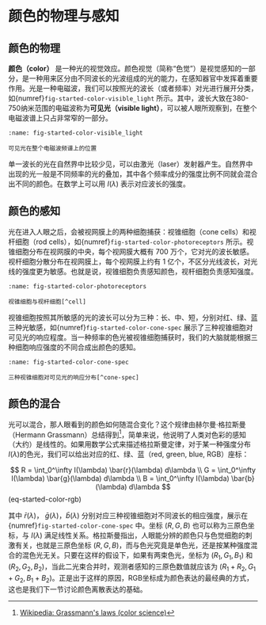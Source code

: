 # 颜色的物理与感知

## 颜色的物理

**颜色（color）** 是一种光的视觉效应。颜色视觉（简称“色觉”）是视觉感知的一部分，是一种用来区分由不同波长的光波组成的光的能力，在感知器官中发挥着重要作用。光是一种电磁波，我们可以按照光的波长（或者频率）对光进行展开分类，如{numref}`fig-started-color-visible_light` 所示。其中，波长大致在380-750纳米范围的电磁波称为**可见光（visible light）**，可以被人眼所观察到，在整个电磁波谱上只占非常窄的一部分。

```{figure} fig/visible_light.png
:name: fig-started-color-visible_light

可见光在整个电磁波频谱上的位置
```

单一波长的光在自然界中比较少见，可以由激光（laser）发射器产生。自然界中出现的光一般是不同频率的光的叠加，其中各个频率成分的强度比例不同就会混合出不同的颜色。在数学上可以用 $I(\lambda)$ 表示对应波长的强度。

## 颜色的感知

光在进入人眼之后，会被视网膜上的两种细胞捕获：视锥细胞（cone cells）和视杆细胞（rod cells），如{numref}`fig-started-color-photoreceptors` 所示。视锥细胞分布在视网膜的中央，每个视网膜大概有 700 万个，它对光的波长敏感。视杆细胞分散分布在视网膜上，每个视网膜上约有 1 亿个，不区分光线波长，对光线的强度更为敏感。也就是说，视锥细胞负责感知颜色，视杆细胞负责感知强度。

```{figure} fig/photoreceptors.webp
:name: fig-started-color-photoreceptors

视锥细胞与视杆细胞[^cell]
```
[^cell]: [American Academy of Ophthalmology](https://www.aao.org/eye-health/anatomy/cones)

视锥细胞按照其所敏感的光的波长可以分为三种：长、中、短，分别对红、绿、蓝三种光敏感，如{numref}`fig-started-color-cone-spec` 展示了三种视锥细胞对可见光的响应程度。当一种频率的色光被视锥细胞捕获时，我们的大脑就能根据三种细胞响应强度的不同合成出颜色的感知。


```{figure} fig/cone-spec.svg
:name: fig-started-color-cone-spec

三种视锥细胞对可见光的响应分布[^cone-spec]
```
[^cone-spec]: [Wikipedia: Cone cell](https://en.wikipedia.org/wiki/Cone_cell)


## 颜色的混合

光可以混合，那人眼看到的颜色如何随混合变化？这个规律由赫尔曼·格拉斯曼（Hermann Grassmann）总结得到[^Grassmann]，简单来说，他说明了人类对色彩的感知（大约）是线性的。如果用数学公式来描述格拉斯曼定律，对于某一种强度分布$I(\lambda)$的色光，我们可以给出对应的红、绿、蓝（red, green, blue, RGB）座标：

$$
R = \int_0^\infty I(\lambda) \bar{r}(\lambda) d\lambda \\
G = \int_0^\infty I(\lambda) \bar{g}(\lambda) d\lambda \\
B = \int_0^\infty I(\lambda) \bar{b}(\lambda) d\lambda
$$ (eq-started-color-rgb)

其中 $\bar{r}(\lambda)$， $\bar{g}(\lambda)$，$\bar{b}(\lambda)$ 分别对应三种视锥细胞对不同波长的相应强度，展示在{numref}`fig-started-color-cone-spec` 中。坐标 $(R, G, B)$ 也可以称为三原色坐标，与 $I(\lambda)$ 满足线性关系。格拉斯曼指出，人眼能分辨的颜色只与色觉细胞的刺激有关，也就是三原色坐标 $(R, G, B)$，而与色光究竟是单色光，还是按某种强度混合的混色光无关。只要在这样的假设下，如果有两束色光，坐标为 $(R_1, G_1, B_1)$ 和 $(R_2, G_2, B_2)$，当此二光束合并时，观测者感知的三原色数值就应该为 $(R_1 + R_2, G_1 + G_2, B_1 + B_2)$。正是出于这样的原因，RGB坐标成为颜色表达的最经典的方式，这也是我们下一节讨论颜色离散表达的基础。

[^Grassmann]: [Wikipedia: Grassmann's laws (color science)](https://en.wikipedia.org/wiki/Grassmann%27s_laws_(color_science))